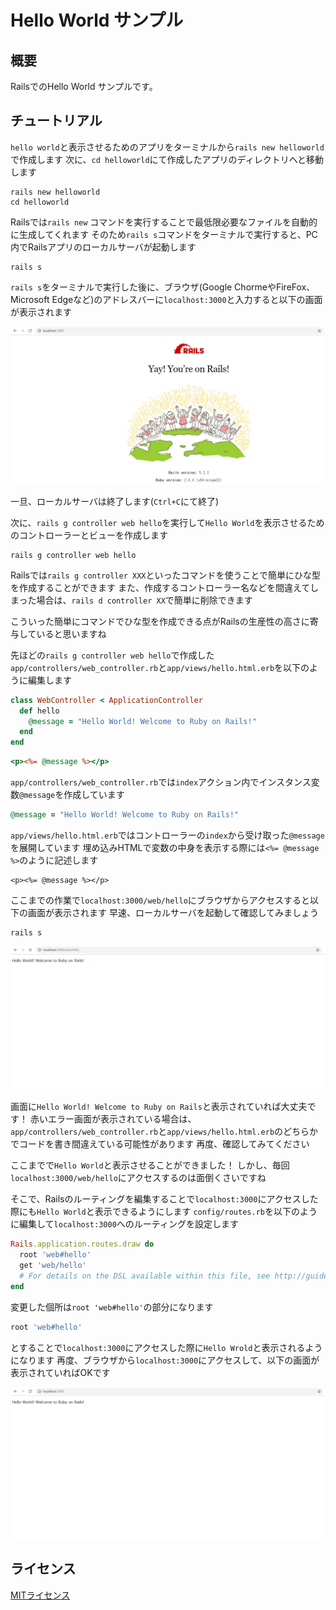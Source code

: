 # Hello World サンプル
## 概要
RailsでのHello World サンプルです。

## チュートリアル

`hello world`と表示させるためのアプリをターミナルから`rails new helloworld`で作成します
次に、`cd helloworld`にて作成したアプリのディレクトリへと移動します

```shell
rails new helloworld
cd helloworld
```

Railsでは`rails new` コマンドを実行することで最低限必要なファイルを自動的に生成してくれます
そのため`rails s`コマンドをターミナルで実行すると、PC内でRailsアプリのローカルサーバが起動します

```shell
rails s
```

`rails s`をターミナルで実行した後に、ブラウザ(Google ChormeやFireFox、Microsoft Edgeなど)のアドレスバーに`localhost:3000`と入力すると以下の画面が表示されます

![locahost:3000](./images/root_path.png)


一旦、ローカルサーバは終了します(`Ctrl+C`にて終了)

次に、`rails g controller web hello`を実行して`Hello World`を表示させるためのコントローラーとビューを作成します

```shell
rails g controller web hello
```

Railsでは`rails g controller XXX`といったコマンドを使うことで簡単にひな型を作成することができます
また、作成するコントローラー名などを間違えてしまった場合は、`rails d controller XX`で簡単に削除できます

こういった簡単にコマンドでひな型を作成できる点がRailsの生産性の高さに寄与していると思いますね


先ほどの`rails g controller web hello`で作成した
`app/controllers/web_controller.rb`と`app/views/hello.html.erb`を以下のように編集します

```ruby:app/controllers/web_controller.rb
class WebController < ApplicationController
  def hello
    @message = "Hello World! Welcome to Ruby on Rails!"
  end
end
```

```erb:app/views/hello.html.erb
<p><%= @message %></p>
```

`app/controllers/web_controller.rb`では`index`アクション内でインスタンス変数`@message`を作成しています

```ruby
@message = "Hello World! Welcome to Ruby on Rails!"
```

`app/views/hello.html.erb`ではコントローラーの`index`から受け取った`@message`を展開しています
埋め込みHTMLで変数の中身を表示する際には`<%= @message %>`のように記述します

```erb
<p><%= @message %></p>
```

ここまでの作業で`localhost:3000/web/hello`にブラウザからアクセスすると以下の画面が表示されます
早速、ローカルサーバを起動して確認してみましょう

```shell
rails s
```

![locahost:3000](./images/web_hello_path.png)

画面に`Hello World! Welcome to Ruby on Rails`と表示されていれば大丈夫です！
赤いエラー画面が表示されている場合は、`app/controllers/web_controller.rb`と`app/views/hello.html.erb`のどちらかでコードを書き間違えている可能性があります
再度、確認してみてください

ここまでで`Hello World`と表示させることができました！
しかし、毎回`localhost:3000/web/hello`にアクセスするのは面倒くさいですね

そこで、Railsのルーティングを編集することで`localhost:3000`にアクセスした際にも`Hello World`と表示できるようにします
`config/routes.rb`を以下のように編集して`localhost:3000`へのルーティングを設定します

```ruby:config/routes.rb
Rails.application.routes.draw do
  root 'web#hello'
  get 'web/hello'
  # For details on the DSL available within this file, see http://guides.rubyonrails.org/routing.html
end
```
変更した個所は`root 'web#hello'`の部分になります

```ruby
root 'web#hello'
```

とすることで`localhost:3000`にアクセスした際に`Hello Wrold`と表示されるようになります
再度、ブラウザから`localhost:3000`にアクセスして、以下の画面が表示されていればOKです

![locahost:3000](./images/fix_root_path.png)

## ライセンス
[MITライセンス](./LICENSE)